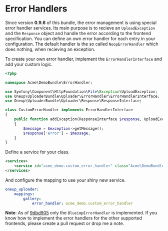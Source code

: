 Error Handlers
==============

Since version **0.9.6** of this bundle, the error management is using special error handler services. Its main purpose is to recieve an `UploadException` and the `Response` object and handle the error according to the frontend specification. You can define an own error handler for each entry in your configuration. The default handler is the so called `NoopErrorHandler` which does nothing, when recieving an exception.

To create your own error handler, implement the `ErrorHandlerInterface` and add your custom logic.

```php
<?php

namespace Acme\DemoBundle\ErrorHandler;

use Symfony\Component\HttpFoundation\File\Exception\UploadException;
use Oneup\UploaderBundle\Uploader\ErrorHandler\ErrorHandlerInterface;
use Oneup\UploaderBundle\Uploader\Response\ResponseInterface;

class CustomErrorHandler implements ErrorHandlerInterface
{
    public function addException(ResponseInterface $response, UploadException $exception)
    {
        $message = $exception->getMessage();
        $response['error'] = $message;
    }
}

```

Define a service for your class.

```xml
<services>
    <service id="acme_demo.custom_error_handler" class="Acme\DemoBundle\ErrorHandler\CustomErrorHandler" />
</services>
```

And configure the mapping to use your shiny new service.

```yml
oneup_uploader:
    mappings:
        gallery:
            error_handler: acme_demo.custom_error_handler
```

**Note**: As of [9dbd905](https://github.com/1up-lab/OneupUploaderBundle/commit/9dbd9056dfe403ce6f1273d2d75fe814d517731a) only the `BlueimpErrorHandler` is implemented. If you know how to implement the error handlers for the other supported frontends, please create a pull request or drop me a note.
